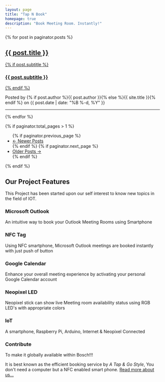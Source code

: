 ```yaml
---
layout: page
title: "Tap N Book"
homepage: true
description: "Book Meeting Room. Instantly!"
---
```


{% for post in paginator.posts %}
<div class="post-preview">
    <a href="{{ post.url | prepend: site.baseurl }}">
        <h2 class="post-title">            {{ post.title }}
        </h2>
        {% if post.subtitle %}
        <h3 class="post-subtitle">
            {{ post.subtitle }}
        </h3>
        {% endif %}
    </a>
    <p class="post-meta">Posted by {% if post.author %}{{ post.author }}{% else %}{{ site.title }}{% endif %} on {{ post.date | date: "%B %-d, %Y" }}</p>
</div>
<hr>
{% endfor %}

<!-- Pager -->
{% if paginator.total_pages > 1 %}
<ul class="pager">
    {% if paginator.previous_page %}
    <li class="previous">
        <a href="{{ paginator.previous_page_path | prepend: site.baseurl | replace: '//', '/' }}">&larr; Newer Posts</a>
    </li>
    {% endif %}
    {% if paginator.next_page %}
    <li class="next">
        <a href="{{ paginator.next_page_path | prepend: site.baseurl | replace: '//', '/' }}">Older Posts &rarr;</a>
    </li>
    {% endif %}
</ul>
{% endif %}

<div class="heading-section col-md-12 text-center">
    <h2>Our Project Features</h2>
    <p>This Project has been started upon our self interest to know new topics in the field of IOT.</p>
</div>

<div class="row">
    <div class="col-md-4 col-sm-6">
      <div class="service-item" id="service-1">
          <div class="service-icon">
              <i class="fa fa-hand-pointer-o"></i>
          </div> <!-- /.service-icon -->
          <div class="service-content">
              <div class="inner-service">
                 <h3>Microsoft Outlook</h3>
                 <p class="service-content-p">An intuitive way to book your Outlook Meeting Rooms using Smartphone</p>
              </div>
          </div> <!-- /.service-content -->
      </div> <!-- /#service-1 -->
    </div> <!-- /.col-md-3 -->
    <div class="col-md-4 col-sm-6">
      <div class="service-item" id="service-2">
          <div class="service-icon">
              <i class="fa fa-hand-peace-o"></i>
          </div> <!-- /.service-icon -->
          <div class="service-content">
              <div class="inner-service">
                 <h3>NFC Tag</h3>
                 <p class="service-content-p">Using NFC smartphone, Microsoft Outlook meetings are booked instantly with just push of button</p>
              </div>
          </div> <!-- /.service-content -->
      </div> <!-- /#service-2 -->
    </div> <!-- /.col-md-3 -->
    <div class="col-md-4 col-sm-6">
      <div class="service-item" id="service-3">
          <div class="service-icon">
              <i class="fa fa-bullseye"></i>
          </div> <!-- /.service-icon -->
          <div class="service-content">
              <div class="inner-service">
                 <h3>Google Calendar</h3>
                 <p class="service-content-p">Enhance your overall meeting experience by activating your personal Google Calendar account</p>
              </div>
          </div> <!-- /.service-content -->
      </div> <!-- /#service-3 -->
    </div> <!-- /.col-md-3 -->
</div>
<div class="row">
    <div class="col-md-4 col-sm-6">
      <div class="service-item" id="service-3">
          <div class="service-icon">
              <i class="fa fa-hand-spock-o"></i>
          </div> <!-- /.service-icon -->
          <div class="service-content">
              <div class="inner-service">
                 <h3>Neopixel LED</h3>
                 <p class="service-content-p">Neopixel stick can show live Meeting room availability status using RGB LED's with appropriate colors</p>
              </div>
          </div> <!-- /.service-content -->
      </div> <!-- /#service-3 -->
    </div> <!-- /.col-md-3 -->
    <div class="col-md-4 col-sm-6">
      <div class="service-item" id="service-4">
          <div class="service-icon">
              <i class="fa fa-hand-paper-o"></i>
          </div> <!-- /.service-icon -->
          <div class="service-content">
              <div class="inner-service">
                 <h3>IoT</h3>
                 <p class="service-content-p">A smartphone, Raspberry Pi, Arduino, Internet & Neopixel Connected</p>
              </div>
          </div> <!-- /.service-content -->
      </div> <!-- /#service-4 -->
    </div> <!-- /.col-md-3 -->
    <div class="col-md-4 col-sm-6">
      <div class="service-item" id="service-2">
          <div class="service-icon">
              <i class="fa fa-thumbs-up"></i>
          </div> <!-- /.service-icon -->
          <div class="service-content">
              <div class="inner-service">
                 <h3>Contribute</h3>
                 <p class="service-content-p">To make it globally available within Bosch!!!</p>
              </div>
          </div> <!-- /.service-content -->
      </div> <!-- /#service-2 -->
    </div> <!-- /.col-md-3 -->
</div>


It is best known as the efficient booking service by <em>A Tap & Go Style</em>, You don't need a computer but a NFC enabled smart phone. [Read more about us...]({{site.baseurl}}/about/)
